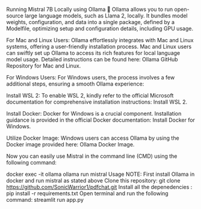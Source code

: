 Running Mistral 7B Locally using Ollama 🦙
Ollama allows you to run open-source large language models, such as Llama 2, locally. It bundles model weights, configuration, and data into a single package, defined by a Modelfile, optimizing setup and configuration details, including GPU usage.

For Mac and Linux Users: Ollama effortlessly integrates with Mac and Linux systems, offering a user-friendly installation process. Mac and Linux users can swiftly set up Ollama to access its rich features for local language model usage. Detailed instructions can be found here: Ollama GitHub Repository for Mac and Linux.

For Windows Users: For Windows users, the process involves a few additional steps, ensuring a smooth Ollama experience:

Install WSL 2: To enable WSL 2, kindly refer to the official Microsoft documentation for comprehensive installation instructions: Install WSL 2.

Install Docker: Docker for Windows is a crucial component. Installation guidance is provided in the official Docker documentation: Install Docker for Windows.

Utilize Docker Image: Windows users can access Ollama by using the Docker image provided here: Ollama Docker Image.

Now you can easily use Mistral in the command line (CMD) using the following command:

docker exec -it ollama ollama run mistral
Usage
NOTE: First install Ollama in docker and run mistral as stated above
Clone this repository:
git clone https://github.com/SonicWarrior1/pdfchat.git
Install all the depenedencies :
pip install -r requirements.txt
Open terminal and run the following command:
streamlit run app.py
